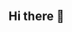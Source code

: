 ## Hi there 👋

<!--
**mickyansLK/mickyansLK** is a ✨ _special_ ✨ repository because its `README.md` (this file) appears on your GitHub profile.

Here are some ideas to get you started:

- 🔭 I’m currently working on personal portfolios and open-source projects
- 🌱 I’m currently learning docs.microsoft.learn
- 👯 I’m looking to collaborate on data visualizations projects and M.L algorithms
- 🤔 I’m looking for help with very open-minded
- 💬 Ask me about Net Zero Emission projects
- 😄 Pronouns: Him/He
- ⚡ Fun fact: 

